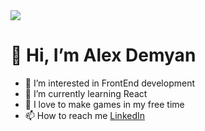<img src="https://media.licdn.com/dms/image/D4D16AQHXY9bG_myuHw/profile-displaybackgroundimage-shrink_350_1400/0/1674319783813?e=1707350400&amp;v=beta&amp;t=tCyJmoI492jFZ8uEC7qnLqygqZwr4rqmPrkPDg72nS4">

# 👋 Hi, I’m Alex Demyan
- 👀 I’m interested in FrontEnd development
- 🌱 I’m currently learning React
- 💞️ I love to make games in my free time
- 📫 How to reach me [LinkedIn](https://www.linkedin.com/in/dem-gam/)

<!---
DemGam/DemGam is a ✨ special ✨ repository because its `README.md` (this file) appears on your GitHub profile.
You can click the Preview link to take a look at your changes.
--->
